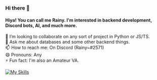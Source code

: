 ### Hi there 👋

#### Hiya! You can call me Rainy. I'm interested in backend development, Discord bots, AI, and much more.

👯 I’m looking to collaborate on any sort of project in Python or JS/TS.\
💬 Ask me about databases and some other backend things.\
📫 How to reach me: On Discord (Rainy~#2571)\
😄 Pronouns: Any\
⚡ Fun fact: I'm also an Amateur VA.

[![My Skills](https://skillicons.dev/icons?i=js,ts,py,prisma,postgres,node,linux,raspberrypi)](https://skillicons.dev)
